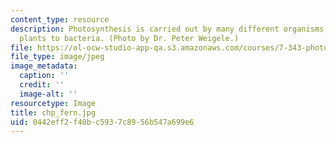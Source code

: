```yaml
---
content_type: resource
description: Photosynthesis is carried out by many different organisms, ranging from
  plants to bacteria. (Photo by Dr. Peter Weigele.)
file: https://ol-ocw-studio-app-qa.s3.amazonaws.com/courses/7-343-photosynthesis-life-from-light-fall-2006/0442eff2f40bc5937c8956b547a699e6_chp_fern.jpg
file_type: image/jpeg
image_metadata:
  caption: ''
  credit: ''
  image-alt: ''
resourcetype: Image
title: chp_fern.jpg
uid: 0442eff2-f40b-c593-7c89-56b547a699e6
---
```

